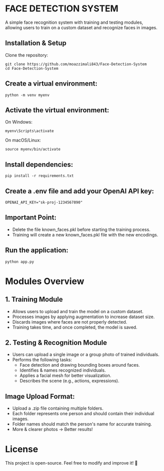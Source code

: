 # FACE DETECTION SYSTEM
A simple face recognition system with training and testing modules, allowing users to train on a custom dataset and recognize faces in images.

## Installation & Setup
Clone the repository:
```
git clone https://github.com/moazzimali843/Face-Detection-System
cd Face-Detection-System
```

## Create a virtual environment:
```
python -m venv myenv
```
## Activate the virtual environment:
On Windows:
```
myenv\Scripts\activate
```
On macOS/Linux:
```
source myenv/bin/activate
```
## Install dependencies:
```
pip install -r requirements.txt
```
## Create a .env file and add your OpenAI API key:
```
OPENAI_API_KEY="sk-proj-1234567890" 
```
## Important Point:
- Delete the file known_faces.pkl before starting the training process.
- Training will create a new known_faces.pkl file with the new encodings.

## Run the application:
```
python app.py
```

# Modules Overview
## 1. Training Module
- Allows users to upload and train the model on a custom dataset.
- Processes images by applying augmentation to increase dataset size.
- Discards images where faces are not properly detected.
- Training takes time, and once completed, the model is saved.
## 2. Testing & Recognition Module
- Users can upload a single image or a group photo of trained individuals.
- Performs the following tasks:
    - Face detection and drawing bounding boxes around faces.
    - Identifies & names recognized individuals.
    - Applies a facial mesh for better visualization.
    - Describes the scene (e.g., actions, expressions).

## Image Upload Format:
- Upload a .zip file containing multiple folders.
- Each folder represents one person and should contain their individual images.
- Folder names should match the person's name for accurate training.
- More & clearer photos → Better results!

# License
This project is open-source. Feel free to modify and improve it! 🚀
